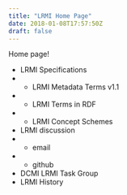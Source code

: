```yaml
---
title: "LRMI Home Page"
date: 2018-01-08T17:57:50Z
draft: false
---
```

Home page!

* LRMI Specifications
* * LRMI Metadata Terms v1.1
* * LRMI Terms in RDF
* * LRMI Concept Schemes
* LRMI discussion
* * email
* * github
* DCMI LRMI Task Group
* LRMI History